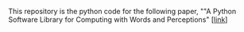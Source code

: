 This repository is the python code for the following paper, ""A Python Software Library for Computing with Words and Perceptions" [<a href="https://ieeexplore.ieee.org/abstract/document/9494557">link</a>]
